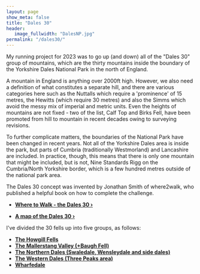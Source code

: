 ```yaml
---
layout: page
show_meta: false
title: "Dales 30"
header:
   image_fullwidth: "DalesNP.jpg"
permalink: "/dales30/"
---
```

My running project for 2023 was to go up (and down) all of the "Dales 30" group of mountains, which are the thirty mountains inside the boundary of the Yorkshire Dales National Park in the north of England. 

A mountain in England is anything over 2000ft high. However, we also need a definition of what constitutes a separate hill, and there are various categories here such as the Nuttalls which require a 'prominence' of 15 metres, the Hewitts (which require 30 metres) and also the Simms which avoid the messy mix of imperial and metric units. Even the heights of mountains are not fixed - two of the list, Calf Top and Birks Fell, have been promoted from hill to mountain in recent decades owing to surveying revisions.

To further complicate matters, the boundaries of the National Park have been changed in recent years. Not all of the Yorkshire Dales area is inside the park, but parts of Cumbria (traditionally Westmorland) and Lancashire are included. In practice, though, this means that there is only one mountain that might be included, but is not, Nine Standards Rigg on the Cumbria/North Yorkshire border, which is a few hundred metres outside of the national park area.

The Dales 30 concept was invented by Jonathan Smith of where2walk, who published a helpful book on how to complete the challenge.

- **<a href="https://where2walk.co.uk/home/walking-challenges/the-dales-30/">Where to Walk - the Dales 30 ›</a>**

- **<a href="https://www.mapcustomizer.com/map/Dales%2030%20Mountains">A map of the Dales 30 ›</a>**

I've divided the 30 fells up into five groups, as follows:

- **<a href="{{ site.url }}{{ site.baseurl }}/dales30/howgills">The Howgill Fells </a>**
- **<a href="{{ site.url }}{{ site.baseurl }}/dales30/mallerstang">The Mallerstang Valley (+Baugh Fell) </a>**
- **<a href="{{ site.url }}{{ site.baseurl }}/dales30/northerndales">The Northern Dales (Swaledale, Wensleydale and side dales) </a>**
- **<a href="{{ site.url }}{{ site.baseurl }}/dales30/westerndales">The Western Dales (Three Peaks area) </a>**
- **<a href="{{ site.url }}{{ site.baseurl }}/dales30/wharfedale">Wharfedale </a>**
